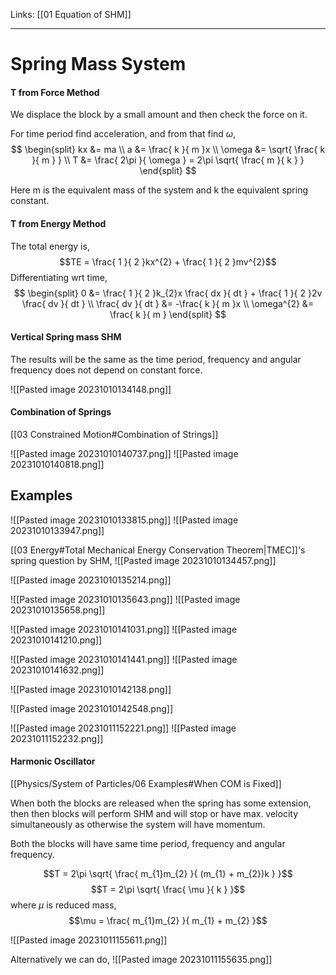 Links: [[01 Equation of SHM]]
___
# Spring Mass System

#### T from Force Method
We displace the block by a small amount and then check the force on it. 

For time period find acceleration, and from that find $\omega$,
$$
\begin{split}
kx &= ma \\
a &= \frac{ k }{ m }x \\
\omega &= \sqrt{ \frac{ k }{ m } } \\
T &= \frac{ 2\pi }{ \omega } = 2\pi \sqrt{ \frac{ m }{ k } }
\end{split}
$$

Here m is the equivalent mass of the system and k the equivalent spring constant.

#### T from Energy Method 
The total energy is,
$$TE = \frac{ 1 }{ 2 }kx^{2} + \frac{ 1 }{ 2 }mv^{2}$$
Differentiating wrt time,
$$
\begin{split}
0 &= \frac{ 1 }{ 2 }k_{2}x \frac{ dx }{ dt } + \frac{ 1 }{ 2 }2v \frac{ dv }{ dt } \\
\frac{ dv }{ dt } &= -\frac{ k }{ m }x \\
\omega^{2} &= \frac{ k }{ m }
\end{split}
$$

#### Vertical Spring mass SHM
The results will be the same as the time period, frequency and angular frequency does not depend on constant force. 

![[Pasted image 20231010134148.png]]

#### Combination of Springs
[[03 Constrained Motion#Combination of Strings]]

![[Pasted image 20231010140737.png]]
![[Pasted image 20231010140818.png]]

## Examples 
![[Pasted image 20231010133815.png]]
![[Pasted image 20231010133947.png]]

[[03 Energy#Total Mechanical Energy Conservation Theorem|TMEC]]'s spring question by SHM,
![[Pasted image 20231010134457.png]]

![[Pasted image 20231010135214.png]]

![[Pasted image 20231010135643.png]]
![[Pasted image 20231010135658.png]]

![[Pasted image 20231010141031.png]]
![[Pasted image 20231010141210.png]]

![[Pasted image 20231010141441.png]]
![[Pasted image 20231010141632.png]]

![[Pasted image 20231010142138.png]]

![[Pasted image 20231010142548.png]]

![[Pasted image 20231011152221.png]]
![[Pasted image 20231011152232.png]]

#### Harmonic Oscillator 
[[Physics/System of Particles/06 Examples#When COM is Fixed]]

When both the blocks are released when the spring has some extension, then then blocks will perform SHM and will stop or have max. velocity simultaneously as otherwise the system will have momentum. 

Both the blocks will have same time period, frequency and angular frequency. 

$$T = 2\pi \sqrt{ \frac{ m_{1}m_{2} }{ (m_{1} + m_{2})k } }$$
$$T = 2\pi \sqrt{ \frac{ \mu }{ k } }$$
where $\mu$ is reduced mass,
$$\mu = \frac{ m_{1}m_{2} }{ m_{1} + m_{2} }$$


![[Pasted image 20231011155611.png]]

Alternatively we can do,
![[Pasted image 20231011155635.png]]






